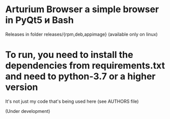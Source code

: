 # Arturium Browser a simple browser in PyQt5 и Bash
Releases in folder releases/{rpm,deb,appimage}  (available only on linux)

# To run, you need to install the dependencies from requirements.txt and need to python-3.7 or a higher version
It's not just my code that's being used here (see AUTHORS file)


(Under development)

